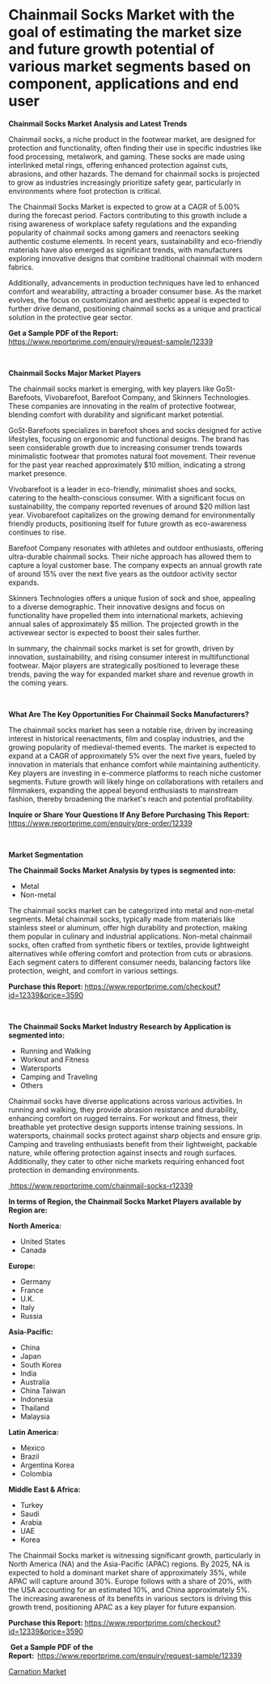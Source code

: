 <p><h1>Chainmail Socks Market with the goal of estimating the market size and future growth potential of various market segments based on component, applications and end user</h1></p><p><strong>Chainmail Socks Market Analysis and Latest Trends</strong></p>
<p><p>Chainmail socks, a niche product in the footwear market, are designed for protection and functionality, often finding their use in specific industries like food processing, metalwork, and gaming. These socks are made using interlinked metal rings, offering enhanced protection against cuts, abrasions, and other hazards. The demand for chainmail socks is projected to grow as industries increasingly prioritize safety gear, particularly in environments where foot protection is critical.</p><p>The Chainmail Socks Market is expected to grow at a CAGR of 5.00% during the forecast period. Factors contributing to this growth include a rising awareness of workplace safety regulations and the expanding popularity of chainmail socks among gamers and reenactors seeking authentic costume elements. In recent years, sustainability and eco-friendly materials have also emerged as significant trends, with manufacturers exploring innovative designs that combine traditional chainmail with modern fabrics.</p><p>Additionally, advancements in production techniques have led to enhanced comfort and wearability, attracting a broader consumer base. As the market evolves, the focus on customization and aesthetic appeal is expected to further drive demand, positioning chainmail socks as a unique and practical solution in the protective gear sector.</p></p>
<p><strong>Get a Sample PDF of the Report:&nbsp;</strong> <a href="https://www.reportprime.com/enquiry/request-sample/12339?utm_campaign=2443&utm_medium=2&utm_source=Github&utm_content=ia&utm_term=18032025&utm_id=chainmail-socks">https://www.reportprime.com/enquiry/request-sample/12339</a></p>
<p>&nbsp;</p>
<p><strong>Chainmail Socks Major Market Players</strong></p>
<p><p>The chainmail socks market is emerging, with key players like GoSt-Barefoots, Vivobarefoot, Barefoot Company, and Skinners Technologies. These companies are innovating in the realm of protective footwear, blending comfort with durability and significant market potential.</p><p>GoSt-Barefoots specializes in barefoot shoes and socks designed for active lifestyles, focusing on ergonomic and functional designs. The brand has seen considerable growth due to increasing consumer trends towards minimalistic footwear that promotes natural foot movement. Their revenue for the past year reached approximately $10 million, indicating a strong market presence.</p><p>Vivobarefoot is a leader in eco-friendly, minimalist shoes and socks, catering to the health-conscious consumer. With a significant focus on sustainability, the company reported revenues of around $20 million last year. Vivobarefoot capitalizes on the growing demand for environmentally friendly products, positioning itself for future growth as eco-awareness continues to rise.</p><p>Barefoot Company resonates with athletes and outdoor enthusiasts, offering ultra-durable chainmail socks. Their niche approach has allowed them to capture a loyal customer base. The company expects an annual growth rate of around 15% over the next five years as the outdoor activity sector expands.</p><p>Skinners Technologies offers a unique fusion of sock and shoe, appealing to a diverse demographic. Their innovative designs and focus on functionality have propelled them into international markets, achieving annual sales of approximately $5 million. The projected growth in the activewear sector is expected to boost their sales further.</p><p>In summary, the chainmail socks market is set for growth, driven by innovation, sustainability, and rising consumer interest in multifunctional footwear. Major players are strategically positioned to leverage these trends, paving the way for expanded market share and revenue growth in the coming years.</p></p>
<p>&nbsp;</p>
<p><strong>What Are The Key Opportunities For Chainmail Socks Manufacturers?</strong></p>
<p><p>The chainmail socks market has seen a notable rise, driven by increasing interest in historical reenactments, film and cosplay industries, and the growing popularity of medieval-themed events. The market is expected to expand at a CAGR of approximately 5% over the next five years, fueled by innovation in materials that enhance comfort while maintaining authenticity. Key players are investing in e-commerce platforms to reach niche customer segments. Future growth will likely hinge on collaborations with retailers and filmmakers, expanding the appeal beyond enthusiasts to mainstream fashion, thereby broadening the market's reach and potential profitability.</p></p>
<p><strong>Inquire or Share Your Questions If Any Before Purchasing This Report:</strong> <a href="https://www.reportprime.com/enquiry/pre-order/12339?utm_campaign=2443&utm_medium=2&utm_source=Github&utm_content=ia&utm_term=18032025&utm_id=chainmail-socks">https://www.reportprime.com/enquiry/pre-order/12339</a></p>
<p>&nbsp;</p>
<p><strong>Market Segmentation</strong></p>
<p><strong>The Chainmail Socks Market Analysis by types is segmented into:</strong></p>
<p><ul><li>Metal</li><li>Non-metal</li></ul></p>
<p><p>The chainmail socks market can be categorized into metal and non-metal segments. Metal chainmail socks, typically made from materials like stainless steel or aluminum, offer high durability and protection, making them popular in culinary and industrial applications. Non-metal chainmail socks, often crafted from synthetic fibers or textiles, provide lightweight alternatives while offering comfort and protection from cuts or abrasions. Each segment caters to different consumer needs, balancing factors like protection, weight, and comfort in various settings.</p></p>
<p><strong>Purchase this Report:&nbsp;</strong><a href="https://www.reportprime.com/checkout?id=12339&price=3590&utm_campaign=2443&utm_medium=2&utm_source=Github&utm_content=ia&utm_term=18032025&utm_id=chainmail-socks">https://www.reportprime.com/checkout?id=12339&price=3590</a></p>
<p>&nbsp;</p>
<p><strong>The Chainmail Socks Market Industry Research by Application is segmented into:</strong></p>
<p><ul><li>Running and Walking</li><li>Workout and Fitness</li><li>Watersports</li><li>Camping and Traveling</li><li>Others</li></ul></p>
<p><p>Chainmail socks have diverse applications across various activities. In running and walking, they provide abrasion resistance and durability, enhancing comfort on rugged terrains. For workout and fitness, their breathable yet protective design supports intense training sessions. In watersports, chainmail socks protect against sharp objects and ensure grip. Camping and traveling enthusiasts benefit from their lightweight, packable nature, while offering protection against insects and rough surfaces. Additionally, they cater to other niche markets requiring enhanced foot protection in demanding environments.</p></p>
<p><a href="https://www.reportprime.com/chainmail-socks-r12339?utm_campaign=2443&utm_medium=2&utm_source=Github&utm_content=ia&utm_term=18032025&utm_id=chainmail-socks">&nbsp;https://www.reportprime.com/chainmail-socks-r12339</a></p>
<p><strong>In terms of Region, the Chainmail Socks Market Players available by Region are:</strong></p>
<p>
    <p> <strong> North America: </strong>
        <ul>
            <li>United States</li>
            <li>Canada</li>
        </ul>
        </p> 
    <p> <strong> Europe: </strong>
        <ul>
            <li>Germany</li>
            <li>France</li>
            <li>U.K.</li>
            <li>Italy</li>
            <li>Russia</li>
        </ul>
        </p> 
    <p> <strong> Asia-Pacific: </strong>
        <ul>
            <li>China</li>
            <li>Japan</li>
            <li>South Korea</li>
            <li>India</li>
            <li>Australia</li>
            <li>China Taiwan</li>
            <li>Indonesia</li>
            <li>Thailand</li>
            <li>Malaysia</li>
        </ul>
        </p> 
    <p> <strong> Latin America: </strong>
        <ul>
            <li>Mexico</li>
            <li>Brazil</li>
            <li>Argentina Korea</li>
            <li>Colombia</li>
        </ul>
        </p> 
    <p> <strong> Middle East & Africa: </strong>
        <ul>
            <li>Turkey</li>
            <li>Saudi</li>
            <li>Arabia</li>
            <li>UAE</li>
            <li>Korea</li>
        </ul>
    </p>
    </p>
<p><p>The Chainmail Socks market is witnessing significant growth, particularly in North America (NA) and the Asia-Pacific (APAC) regions. By 2025, NA is expected to hold a dominant market share of approximately 35%, while APAC will capture around 30%. Europe follows with a share of 20%, with the USA accounting for an estimated 10%, and China approximately 5%. The increasing awareness of its benefits in various sectors is driving this growth trend, positioning APAC as a key player for future expansion.</p></p>
<p><strong>Purchase this Report: </strong><a href="https://www.reportprime.com/checkout?id=12339&price=3590&utm_campaign=2443&utm_medium=2&utm_source=Github&utm_content=ia&utm_term=18032025&utm_id=chainmail-socks">https://www.reportprime.com/checkout?id=12339&price=3590</a></p>
<p>&nbsp;<strong>Get a Sample PDF of the Report:&nbsp;&nbsp;</strong><a href="https://www.reportprime.com/enquiry/request-sample/12339?utm_campaign=2443&utm_medium=2&utm_source=Github&utm_content=ia&utm_term=18032025&utm_id=chainmail-socks">https://www.reportprime.com/enquiry/request-sample/12339</a></p>
<p><strong></strong></p>
<p><p><a href="https://github.com/comasnickie/Market-Research-Report-List-1/blob/main/carnation-market.md?utm_campaign=2443&utm_medium=2&utm_source=Github&utm_content=ia&utm_term=18032025&utm_id=chainmail-socks">Carnation Market</a></p></p>